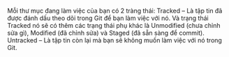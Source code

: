 Mỗi thư mục đang làm việc của bạn có 2 tràng thái:
Tracked – Là tập tin đã được đánh dấu theo dõi trong Git để bạn làm việc với nó.
Và trạng thái Tracked nó sẽ có thêm các trạng thái phụ khác là Unmodified (chưa chỉnh sửa gì),
Modified (đã chỉnh sửa) và Staged (đã sẵn sàng để commit).
Untracked – Là tập tin còn lại mà bạn sẽ không muốn làm việc với nó trong Git.
